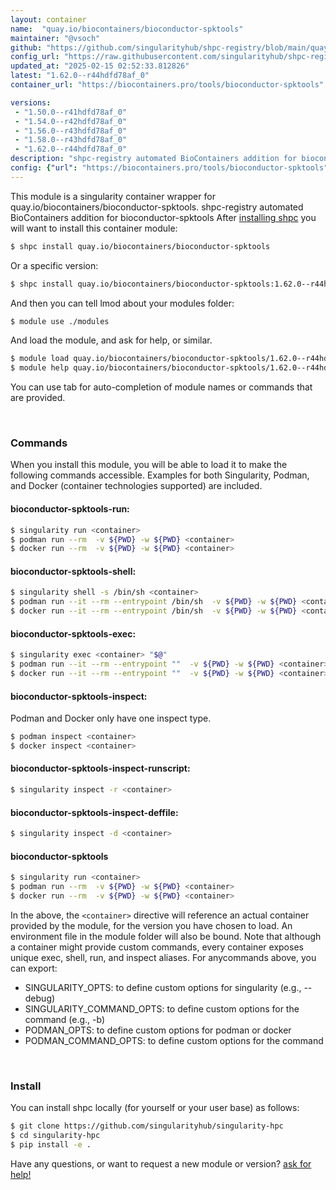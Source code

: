 ```yaml
---
layout: container
name:  "quay.io/biocontainers/bioconductor-spktools"
maintainer: "@vsoch"
github: "https://github.com/singularityhub/shpc-registry/blob/main/quay.io/biocontainers/bioconductor-spktools/container.yaml"
config_url: "https://raw.githubusercontent.com/singularityhub/shpc-registry/main/quay.io/biocontainers/bioconductor-spktools/container.yaml"
updated_at: "2025-02-15 02:52:33.812826"
latest: "1.62.0--r44hdfd78af_0"
container_url: "https://biocontainers.pro/tools/bioconductor-spktools"

versions:
 - "1.50.0--r41hdfd78af_0"
 - "1.54.0--r42hdfd78af_0"
 - "1.56.0--r43hdfd78af_0"
 - "1.58.0--r43hdfd78af_0"
 - "1.62.0--r44hdfd78af_0"
description: "shpc-registry automated BioContainers addition for bioconductor-spktools"
config: {"url": "https://biocontainers.pro/tools/bioconductor-spktools", "maintainer": "@vsoch", "description": "shpc-registry automated BioContainers addition for bioconductor-spktools", "latest": {"1.62.0--r44hdfd78af_0": "sha256:323997d09f1b08ec688bc6255b9d1770ea1064f7b8cab396fe8807bd2adae74e"}, "tags": {"1.50.0--r41hdfd78af_0": "sha256:1318786d3c76c41d11012576f320d1a7daa601f2a51b2d9b1255366484957082", "1.54.0--r42hdfd78af_0": "sha256:5f3cf187376dee21a27c7626a9e24dfe7fef970b12fe779353dbf0e8a9aa9ca3", "1.56.0--r43hdfd78af_0": "sha256:ba9601623829601a9f5d48372aead882d268f31b4de893aa405c54afd3c935a4", "1.58.0--r43hdfd78af_0": "sha256:c66e380959693a5d2167857976daab32c4531f87e02b2f5dc62df7273975d620", "1.62.0--r44hdfd78af_0": "sha256:323997d09f1b08ec688bc6255b9d1770ea1064f7b8cab396fe8807bd2adae74e"}, "docker": "quay.io/biocontainers/bioconductor-spktools"}
---
```


This module is a singularity container wrapper for quay.io/biocontainers/bioconductor-spktools.
shpc-registry automated BioContainers addition for bioconductor-spktools
After [installing shpc](#install) you will want to install this container module:


```bash
$ shpc install quay.io/biocontainers/bioconductor-spktools
```

Or a specific version:

```bash
$ shpc install quay.io/biocontainers/bioconductor-spktools:1.62.0--r44hdfd78af_0
```

And then you can tell lmod about your modules folder:

```bash
$ module use ./modules
```

And load the module, and ask for help, or similar.

```bash
$ module load quay.io/biocontainers/bioconductor-spktools/1.62.0--r44hdfd78af_0
$ module help quay.io/biocontainers/bioconductor-spktools/1.62.0--r44hdfd78af_0
```

You can use tab for auto-completion of module names or commands that are provided.

<br>

### Commands

When you install this module, you will be able to load it to make the following commands accessible.
Examples for both Singularity, Podman, and Docker (container technologies supported) are included.

#### bioconductor-spktools-run:

```bash
$ singularity run <container>
$ podman run --rm  -v ${PWD} -w ${PWD} <container>
$ docker run --rm  -v ${PWD} -w ${PWD} <container>
```

#### bioconductor-spktools-shell:

```bash
$ singularity shell -s /bin/sh <container>
$ podman run --it --rm --entrypoint /bin/sh  -v ${PWD} -w ${PWD} <container>
$ docker run --it --rm --entrypoint /bin/sh  -v ${PWD} -w ${PWD} <container>
```

#### bioconductor-spktools-exec:

```bash
$ singularity exec <container> "$@"
$ podman run --it --rm --entrypoint ""  -v ${PWD} -w ${PWD} <container> "$@"
$ docker run --it --rm --entrypoint ""  -v ${PWD} -w ${PWD} <container> "$@"
```

#### bioconductor-spktools-inspect:

Podman and Docker only have one inspect type.

```bash
$ podman inspect <container>
$ docker inspect <container>
```

#### bioconductor-spktools-inspect-runscript:

```bash
$ singularity inspect -r <container>
```

#### bioconductor-spktools-inspect-deffile:

```bash
$ singularity inspect -d <container>
```



#### bioconductor-spktools

```bash
$ singularity run <container>
$ podman run --rm  -v ${PWD} -w ${PWD} <container>
$ docker run --rm  -v ${PWD} -w ${PWD} <container>
```


In the above, the `<container>` directive will reference an actual container provided
by the module, for the version you have chosen to load. An environment file in the
module folder will also be bound. Note that although a container
might provide custom commands, every container exposes unique exec, shell, run, and
inspect aliases. For anycommands above, you can export:

 - SINGULARITY_OPTS: to define custom options for singularity (e.g., --debug)
 - SINGULARITY_COMMAND_OPTS: to define custom options for the command (e.g., -b)
 - PODMAN_OPTS: to define custom options for podman or docker
 - PODMAN_COMMAND_OPTS: to define custom options for the command

<br>

### Install

You can install shpc locally (for yourself or your user base) as follows:

```bash
$ git clone https://github.com/singularityhub/singularity-hpc
$ cd singularity-hpc
$ pip install -e .
```

Have any questions, or want to request a new module or version? [ask for help!](https://github.com/singularityhub/singularity-hpc/issues)